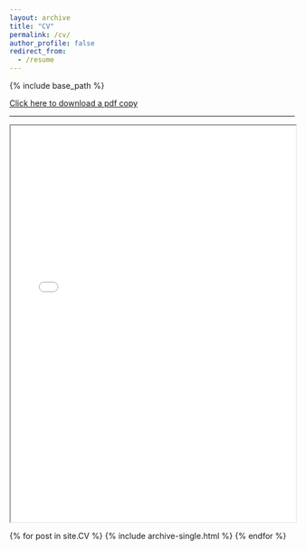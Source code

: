 ```yaml
---
layout: archive
title: "CV"
permalink: /cv/
author_profile: false
redirect_from:
  - /resume
---
```

{% include base_path %}
<body>
  <a href="/files/AbhinavShrestha_CV.pdf" download>Click here to download a pdf copy</a>
  <br>
  <hr>
  <iframe src="/files/AbhinavShrestha_CV.pdf#page=1&zoom=page-fit" width="100%" height="700px" marginwidth="0"> </iframe>
</body>

{% for post in site.CV %} 
  {% include archive-single.html %}
{% endfor %}
